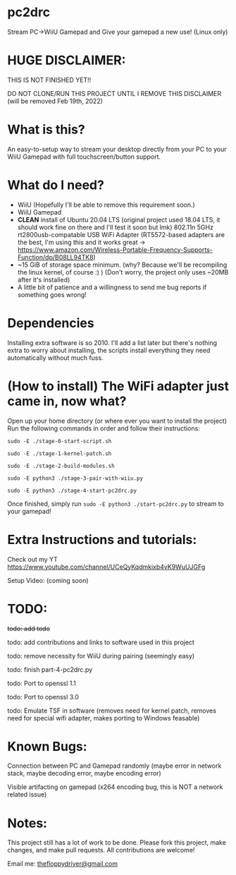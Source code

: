 # pc2drc
 Stream PC->WiiU Gamepad and Give your gamepad a new use! (Linux only)
 
 
# HUGE DISCLAIMER:
 THIS IS NOT FINISHED YET!!
 
 DO NOT CLONE/RUN THIS PROJECT UNTIL I REMOVE THIS DISCLAIMER (will be removed Feb 19th, 2022)
 
# What is this?
 An easy-to-setup way to stream your desktop directly from your PC to your WiiU Gamepad with full touchscreen/button support.
 
 
 # What do I need?
  - WiiU (Hopefully I'll be able to remove this requirement soon.)
  - WiiU Gamepad
  - **CLEAN** install of Ubuntu 20.04 LTS (original project used 18.04 LTS, it should work fine on there and I'll test it soon but lmk)
  802.11n 5GHz rt2800usb-compatable USB WiFi Adapter
    (RT5572-based adapters are the best, I'm using this and it works great -> https://www.amazon.com/Wireless-Portable-Frequency-Supports-Function/dp/B08LL94TK8)
  - ~15 GiB of storage space minimum. (why? Because we'll be recompiling the linux kernel, of course :)  )
    (Don't worry, the project only uses ~20MB after it's installed)
  - A little bit of patience and a willingness to send me bug reports if something goes wrong!
  
  
 # Dependencies
  Installing extra software is so 2010. I'll add a list later but there's nothing extra to worry about installing, the scripts install everything they need automatically without much fuss.
  
  
 # (How to install) The WiFi adapter just came in, now what?
  Open up your home directory (or where ever you want to install the project)
  Run the following commands in order and follow their instructions:
  
   `sudo -E ./stage-0-start-script.sh`
   
   `sudo -E ./stage-1-kernel-patch.sh`
   
   `sudo -E ./stage-2-build-modules.sh`
   
   `sudo -E python3 ./stage-3-pair-with-wiiu.py`
   
   `sudo -E python3 ./stage-4-start-pc2drc.py`
   
  Once finished, simply run `sudo -E python3 ./start-pc2drc.py` to stream to your gamepad!
   
   
 # Extra Instructions and tutorials:
  Check out my YT https://www.youtube.com/channel/UCeQyKqdmkixb4vK9WuUJGFg
  
  Setup Video: (coming soon)
   
   
 # TODO:
   ~~todo: add todo~~
   
   todo: add contributions and links to software used in this project
   
   todo: remove necessity for WiiU during pairing (seemingly easy)
   
   todo: finish part-4-pc2drc.py
   
   todo: Port to openssl 1.1
   
   todo: Port to openssl 3.0
   
   todo: Emulate TSF in software (removes need for kernel patch, removes need for special wifi adapter, makes porting to Windows feasable)
 
 
 # Known Bugs: 
  Connection between PC and Gamepad randomly (maybe error in network stack, maybe decoding error, maybe encoding error)
  
  Visible artifacting on gamepad (x264 encoding bug, this is NOT a network related issue)
   
 
 # Notes:
  This project still has a lot of work to be done. Please fork this project, make changes, and make pull requests. All contributions are welcome! 
  
  Email me: thefloppydriver@gmail.com
